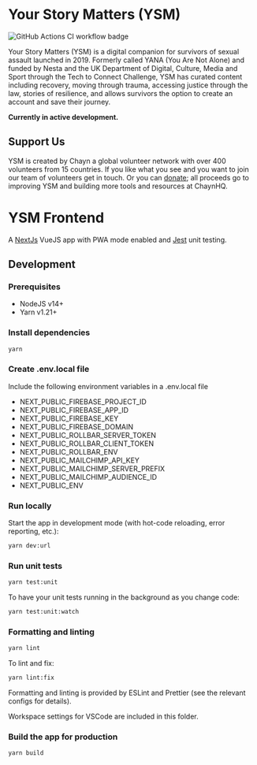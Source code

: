 # Your Story Matters (YSM)

![GitHub Actions CI workflow badge](https://github.com/chaynHQ/ysm/workflows/YSM%20CI%20pipeline/badge.svg)

Your Story Matters (YSM) is a digital companion for survivors of sexual assault launched in 2019. Formerly called YANA (You Are Not Alone) and funded by Nesta and the UK Department of Digital, Culture, Media and Sport through the Tech to Connect Challenge, YSM has curated content including recovery, moving through trauma, accessing justice through the law, stories of resilience, and allows survivors the option to create an account and save their journey.

**Currently in active development.**

## Support Us

YSM is created by Chayn a global volunteer network with over 400 volunteers from 15 countries. If you like what you see and you want to join our team of volunteers get in touch. Or you can [donate](https://www.paypal.me/chaynhq); all proceeds go to improving YSM and building more tools and resources at ChaynHQ.

# YSM Frontend

A [NextJs](https://nextjs.org/) VueJS app with PWA mode enabled and [Jest](https://jestjs.io/) unit testing.

## Development

### Prerequisites

- NodeJS v14+
- Yarn v1.21+

### Install dependencies

```bash
yarn
```

### Create .env.local file

Include the following environment variables in a .env.local file

- NEXT_PUBLIC_FIREBASE_PROJECT_ID
- NEXT_PUBLIC_FIREBASE_APP_ID
- NEXT_PUBLIC_FIREBASE_KEY
- NEXT_PUBLIC_FIREBASE_DOMAIN
- NEXT_PUBLIC_ROLLBAR_SERVER_TOKEN
- NEXT_PUBLIC_ROLLBAR_CLIENT_TOKEN
- NEXT_PUBLIC_ROLLBAR_ENV
- NEXT_PUBLIC_MAILCHIMP_API_KEY
- NEXT_PUBLIC_MAILCHIMP_SERVER_PREFIX
- NEXT_PUBLIC_MAILCHIMP_AUDIENCE_ID
- NEXT_PUBLIC_ENV

### Run locally

Start the app in development mode (with hot-code reloading, error reporting, etc.):

```bash
yarn dev:url
```

### Run unit tests

```bash
yarn test:unit
```

To have your unit tests running in the background as you change code:

```bash
yarn test:unit:watch
```

### Formatting and linting

```bash
yarn lint
```

To lint and fix:

```bash
yarn lint:fix
```

Formatting and linting is provided by ESLint and Prettier (see the relevant configs for details).

Workspace settings for VSCode are included in this folder.

### Build the app for production

```bash
yarn build
```
